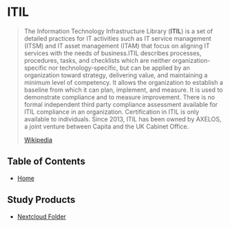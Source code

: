 # ITIL

> The Information Technology Infrastructure Library (**ITIL**)  is a set of detailed practices for IT activities such as IT service management (ITSM) and IT asset management (ITAM) that focus on aligning IT services with the needs of business.ITIL describes processes, procedures, tasks, and checklists which are neither organization-specific nor technology-specific, but can be applied by an organization toward strategy, delivering value, and maintaining a minimum level of competency.  It allows the organization to establish a baseline from which it can plan, implement, and measure.  It is used to demonstrate compliance and to measure improvement. There is no formal independent third party compliance assessment available for ITIL compliance in an organization. Certification in ITIL is only available to individuals. Since 2013, ITIL has been owned by AXELOS, a joint venture between Capita and the UK Cabinet Office.
>
> [Wikipedia](https://en.wikipedia.org/wiki/ITIL)

## Table of Contents

- [Home]()

## Study Products
- [Nextcloud Folder](https://nextcloud.commsnet.org/index.php/s/xzYqKLxyQXyfkmz)